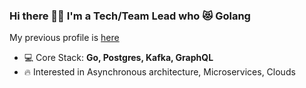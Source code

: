 ### Hi there 👋🏻 I'm a Tech/Team Lead who 😻 Golang
My previous profile is [here](https://github.com/p-12s)  

- 💻 Core Stack: **Go, Postgres, Kafka, GraphQL**
- 🔥 Interested in Asynchronous architecture, Microservices, Clouds
  
<!--
- If you are a very persistent recruiter - here is a link to my sv:
- 🖋 My **[CV](https://hh.ru/resume/cc3489f0ff07751efe0039ed1f644367567676)**
- 📫 How to reach me: **working-tam@yandex.com**
-->

